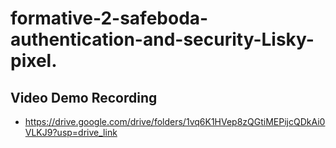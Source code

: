 # formative-2-safeboda-authentication-and-security-Lisky-pixel.

## Video Demo Recording
- https://drive.google.com/drive/folders/1vq6K1HVep8zQGtiMEPijcQDkAi0VLKJ9?usp=drive_link
